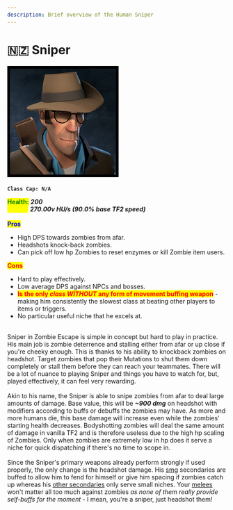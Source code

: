 ```yaml
---
description: Brief overview of the Human Sniper
---
```


# 🇳🇿 Sniper

![](../../../.gitbook/assets/Icon_sniper_blue.jpg)

**`Class Cap: N/A`**

<mark style="color:green;">**Health:**</mark> _**200**_\
<mark style="color:yellow;">**Speed:**</mark> _**270.00v HU/s (90.0% base TF2 speed)**_\
\
<mark style="color:blue;">**Pros**</mark>

* High DPS towards zombies from afar.
* Headshots knock-back zombies.
* Can pick off low hp Zombies to reset enzymes or kill Zombie item users.

<mark style="color:red;">**Cons**</mark>

* Hard to play effectively.
* Low average DPS against NPCs and bosses.
* <mark style="color:red;">**Is the only**</mark><mark style="color:red;">**&#x20;**</mark>_<mark style="color:red;">**class WITHOUT**</mark>_<mark style="color:red;">**&#x20;**</mark><mark style="color:red;">**any form of movement buffing weapon**</mark> - making him consistently the slowest class at beating other players to items or triggers.
* No particular useful niche that he excels at.

\
Sniper in Zombie Escape is simple in concept but hard to play in practice. His main job is zombie deterrence and stalling either from afar or up close if you're cheeky enough. This is thanks to his ability to knockback zombies on headshot. Target zombies that pop their Mutations to shut them down completely or stall them before they can reach your teammates. There will be a lot of nuance to playing Sniper and things you have to watch for, but, played effectively, it can feel very rewarding.\
\
Akin to his name, the Sniper is able to snipe zombies from afar to deal large amounts of damage. Base value, this will be _**\~900 dmg**_ on headshot with modifiers according to buffs or debuffs the zombies may have. As more and more humans die, this base damage will increase even while the zombies' starting health decreases. Bodyshotting zombies will deal the same amount of damage in vanilla TF2 and is therefore useless due to the high hp scaling of Zombies. Only when zombies are extremely low in hp does it serve a niche for quick dispatching if there's no time to scope in.\
\
Since the Sniper's primary weapons already perform strongly if used properly, the only change is the headshot damage. His [smg](secondaries.md#cleaners-carbine) secondaries are buffed to allow him to fend for himself or give him spacing if zombies catch up whereas his [other secondaries](secondaries.md#jarate) only serve small niches. Your [melees](melees.md) won't matter all too much against zombies _as none of them really provide self-buffs for the moment_ - I mean, you're a sniper, just headshot them!

